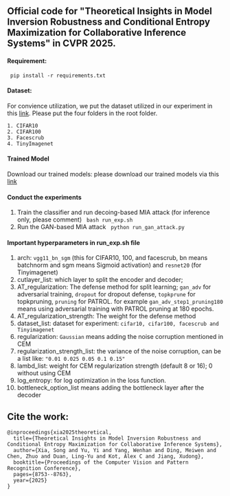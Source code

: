 ## Official code for "Theoretical Insights in Model Inversion Robustness and Conditional Entropy Maximization for Collaborative Inference Systems" in CVPR 2025.

#### Requirement:

` pip install -r requirements.txt`

#### Dataset:

For convience utilization, we put the dataset utilized in our experiment in this [link](https://drive.google.com/drive/folders/18TB_UHVkmHP65IaOMH3gb7VUMI7mMhHs?usp=sharing). Please put the four folders in the root folder.

```
1. CIFAR10
2. CIFAR100
3. Facescrub
4. TinyImagenet
```

#### Trained Model

Download our trained models: please download our trained models via this [link](https://drive.google.com/drive/folders/1ZWizVdgBW117Yf1VWPD6V4LyTJ0yFG1M?usp=sharing)

#### Conduct the experiments

1. Train the classifier and run decoing-based MIA attack (for inference only, please comment)
   ` bash run_exp.sh`
2. Run the GAN-based MIA attack
   ` python run_gan_attack.py`

#### Important hyperparameters in **run_exp.sh** file

1. arch:  `vgg11_bn_sgm` (this for CIFAR10, 100, and facescrub, bn means batchnorm and sgm means Sigmoid activation) and `resnet20` (for Tinyimagenet)
2. cutlayer_list: which layer to split the encoder and decoder;
3. AT_regularization: The defense method for split learning; `gan_adv` for adversarial training, `dropout` for dropout defense, `topkprune` for topkpruning, `pruning` for PATROL. for example `gan_adv_step1_pruning180` means using adversarial training with PATROL pruning at 180 epochs.
4. AT_regularization_strength: The weight for the defense method
5. dataset_list: dataset for experiment: `cifar10, cifar100, facescrub and Tinyimagenet`
6. regularization: `Gaussian` means adding the noise corruption mentioned in CEM
7. regularization_strength_list: the variance of the noise corruption, can be a list like: `"0.01 0.025 0.05 0.1 0.15"`
8. lambd_list: weight for CEM regularization strength (default 8 or 16); 0 without using CEM
9. log_entropy: for log optimization in the  loss function.
10. bottleneck_option_list means adding the bottleneck layer after the decoder

## Cite the work:

```
@inproceedings{xia2025theoretical,
  title={Theoretical Insights in Model Inversion Robustness and Conditional Entropy Maximization for Collaborative Inference Systems},
  author={Xia, Song and Yu, Yi and Yang, Wenhan and Ding, Meiwen and Chen, Zhuo and Duan, Ling-Yu and Kot, Alex C and Jiang, Xudong},
  booktitle={Proceedings of the Computer Vision and Pattern Recognition Conference},
  pages={8753--8763},
  year={2025}
}
```
